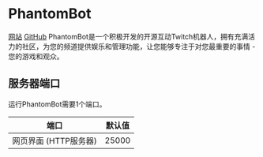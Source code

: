 # PhantomBot

[网站](https://phantombot.dev/)
[GitHub](https://github.com/phantombot/PhantomBot)
PhantomBot是一个积极开发的开源互动Twitch机器人，拥有充满活力的社区，为您的频道提供娱乐和管理功能，让您能够专注于对您最重要的事情 - 您的游戏和观众。

## 服务器端口

运行PhantomBot需要1个端口。

| 端口                | 默认值 |
|---------------------|---------|
| 网页界面 (HTTP服务器)| 25000   | 